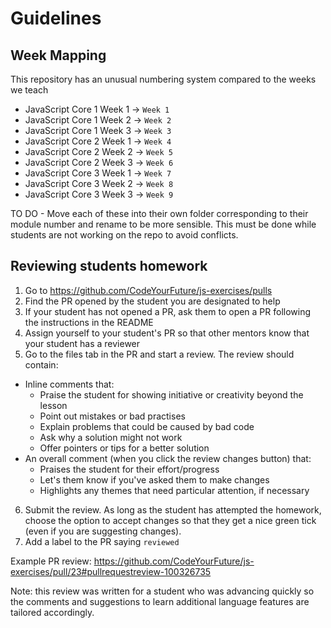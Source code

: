 # Guidelines

## Week Mapping

This repository has an unusual numbering system compared to the weeks we teach

- JavaScript Core 1 Week 1 -> `Week 1`
- JavaScript Core 1 Week 2 -> `Week 2`
- JavaScript Core 1 Week 3 -> `Week 3`
- JavaScript Core 2 Week 1 -> `Week 4`
- JavaScript Core 2 Week 2 -> `Week 5`
- JavaScript Core 2 Week 3 -> `Week 6`
- JavaScript Core 3 Week 1 -> `Week 7`
- JavaScript Core 3 Week 2 -> `Week 8`
- JavaScript Core 3 Week 3 -> `Week 9`

TO DO - Move each of these into their own folder corresponding to their module number and rename to be more sensible. This must be done while students are not working on the repo to avoid conflicts.

## Reviewing students homework

1. Go to https://github.com/CodeYourFuture/js-exercises/pulls
2. Find the PR opened by the student you are designated to help
3. If your student has not opened a PR, ask them to open a PR following the instructions in the README
4. Assign yourself to your student's PR so that other mentors know that your student has a reviewer
5. Go to the files tab in the PR and start a review. The review should contain:

- Inline comments that:
  - Praise the student for showing initiative or creativity beyond the lesson
  - Point out mistakes or bad practises
  - Explain problems that could be caused by bad code
  - Ask why a solution might not work
  - Offer pointers or tips for a better solution
- An overall comment (when you click the review changes button) that:
  - Praises the student for their effort/progress
  - Let's them know if you've asked them to make changes
  - Highlights any themes that need particular attention, if necessary

6. Submit the review. As long as the student has attempted the homework, choose the option to accept changes so that they get a nice green tick (even if you are suggesting changes).
7. Add a label to the PR saying `reviewed`

Example PR review: https://github.com/CodeYourFuture/js-exercises/pull/23#pullrequestreview-100326735

Note: this review was written for a student who was advancing quickly so the comments and suggestions to learn additional language features are tailored accordingly.
